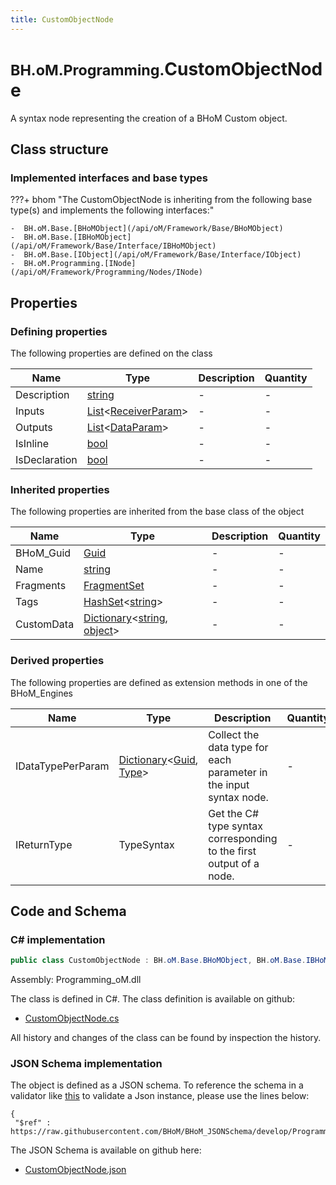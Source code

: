 ```yaml
---
title: CustomObjectNode
---
```


# <small>BH.oM.Programming.</small>**CustomObjectNode**

A syntax node representing the creation of a BHoM Custom object.

## Class structure

### Implemented interfaces and base types

???+ bhom "The CustomObjectNode is inheriting from the following base type(s) and implements the following interfaces:"

    -  BH.oM.Base.[BHoMObject](/api/oM/Framework/Base/BHoMObject)
    -  BH.oM.Base.[IBHoMObject](/api/oM/Framework/Base/Interface/IBHoMObject)
    -  BH.oM.Base.[IObject](/api/oM/Framework/Base/Interface/IObject)
    -  BH.oM.Programming.[INode](/api/oM/Framework/Programming/Nodes/INode)


## Properties



### Defining properties

The following properties are defined on the class

| Name             | Type             | Description      | Quantity         |
|------------------|------------------|------------------|------------------|
| Description | [string](https://learn.microsoft.com/en-us/dotnet/api/System.String?view=netstandard-2.0) | - | - |
| Inputs | [List](https://learn.microsoft.com/en-us/dotnet/api/System.Collections.Generic.List-1?view=netstandard-2.0)&lt;[ReceiverParam](/api/oM/Framework/Programming/Params/ReceiverParam)&gt; | - | - |
| Outputs | [List](https://learn.microsoft.com/en-us/dotnet/api/System.Collections.Generic.List-1?view=netstandard-2.0)&lt;[DataParam](/api/oM/Framework/Programming/Params/DataParam)&gt; | - | - |
| IsInline | [bool](https://learn.microsoft.com/en-us/dotnet/api/System.Boolean?view=netstandard-2.0) | - | - |
| IsDeclaration | [bool](https://learn.microsoft.com/en-us/dotnet/api/System.Boolean?view=netstandard-2.0) | - | - |


### Inherited properties
The following properties are inherited from the base class of the object

| Name             | Type             | Description      | Quantity         |
|------------------|------------------|------------------|------------------|
| BHoM_Guid | [Guid](https://learn.microsoft.com/en-us/dotnet/api/System.Guid?view=netstandard-2.0) | - | - |
| Name | [string](https://learn.microsoft.com/en-us/dotnet/api/System.String?view=netstandard-2.0) | - | - |
| Fragments | [FragmentSet](/api/oM/Framework/Base/FragmentSet) | - | - |
| Tags | [HashSet](https://learn.microsoft.com/en-us/dotnet/api/System.Collections.Generic.HashSet-1?view=netstandard-2.0)&lt;[string](https://learn.microsoft.com/en-us/dotnet/api/System.String?view=netstandard-2.0)&gt; | - | - |
| CustomData | [Dictionary](https://learn.microsoft.com/en-us/dotnet/api/System.Collections.Generic.Dictionary-2?view=netstandard-2.0)&lt;[string](https://learn.microsoft.com/en-us/dotnet/api/System.String?view=netstandard-2.0), [object](https://learn.microsoft.com/en-us/dotnet/api/System.Object?view=netstandard-2.0)&gt; | - | - |


### Derived properties

The following properties are defined as extension methods in one of the BHoM_Engines

| Name             | Type             | Description      | Quantity         | Engine           |
|------------------|------------------|------------------|------------------|------------------|
| IDataTypePerParam | [Dictionary](https://learn.microsoft.com/en-us/dotnet/api/System.Collections.Generic.Dictionary-2?view=netstandard-2.0)&lt;[Guid](https://learn.microsoft.com/en-us/dotnet/api/System.Guid?view=netstandard-2.0), [Type](https://learn.microsoft.com/en-us/dotnet/api/System.Type?view=netstandard-2.0)&gt; | Collect the data type for each parameter in the input syntax node. | - | Programming_Engine |
| IReturnType | TypeSyntax | Get the C# type syntax corresponding to the first output of a node. | - | CSharp_Engine |


## Code and Schema

### C# implementation

``` C# title="C#"
public class CustomObjectNode : BH.oM.Base.BHoMObject, BH.oM.Base.IBHoMObject, BH.oM.Base.IObject, BH.oM.Programming.INode
```

Assembly: Programming_oM.dll

The class is defined in C#. The class definition is available on github:

- [CustomObjectNode.cs](https://github.com/BHoM/BHoM/blob/develop/Programming_oM/Nodes\CustomObjectNode.cs)

All history and changes of the class can be found by inspection the history.
### JSON Schema implementation

The object is defined as a JSON schema. To reference the schema in a validator like [this](https://www.jsonschemavalidator.net/) to validate a Json instance, please use the lines below:

``` { .json .copy .select } title="JSON Schema"
{
 "$ref" : https://raw.githubusercontent.com/BHoM/BHoM_JSONSchema/develop/Programming_oM/CustomObjectNode.json}
```

The JSON Schema is available on github here:

- [CustomObjectNode.json](https://github.com/BHoM/BHoM_JSONSchema/blob/develop/Programming_oM/CustomObjectNode.json)

